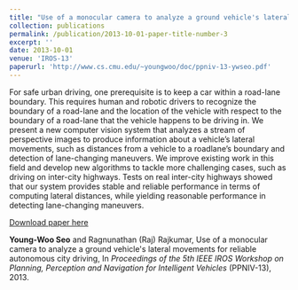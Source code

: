 ```yaml
---
title: "Use of a monocular camera to analyze a ground vehicle's lateral movements for reliable autonomous city driving"
collection: publications
permalink: /publication/2013-10-01-paper-title-number-3
excerpt: ''
date: 2013-10-01
venue: 'IROS-13'
paperurl: 'http://www.cs.cmu.edu/~youngwoo/doc/ppniv-13-ywseo.pdf'
---
```

For safe urban driving, one prerequisite is to keep
a car within a road-lane boundary. This requires human and
robotic drivers to recognize the boundary of a road-lane and
the location of the vehicle with respect to the boundary of
a road-lane that the vehicle happens to be driving in. We
present a new computer vision system that analyzes a stream
of perspective images to produce information about a vehicle’s
lateral movements, such as distances from a vehicle to a roadlane’s
boundary and detection of lane-changing maneuvers.
We improve existing work in this field and develop new
algorithms to tackle more challenging cases, such as driving on
inter-city highways. Tests on real inter-city highways showed
that our system provides stable and reliable performance in
terms of computing lateral distances, while yielding reasonable
performance in detecting lane-changing maneuvers.

[Download paper here](http://www.cs.cmu.edu/~youngwoo/doc/ppniv-13-ywseo.pdf)

**Young-Woo Seo** and Ragnunathan (Raj) Rajkumar, Use of a monocular camera to analyze a ground vehicle's lateral movements for reliable autonomous city driving, In <i>Proceedings of the 5th IEEE IROS Workshop on Planning, Perception and Navigation for Intelligent Vehicles</i> (PPNIV-13), 2013. 
